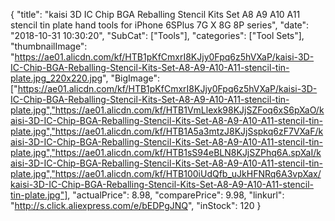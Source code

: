 {
	"title": "kaisi 3D IC Chip BGA Reballing Stencil Kits Set A8 A9 A10 A11 stencil tin plate hand tools for iPhone 6SPlus 7G X 8G 8P series",
	"date": "2018-10-31 10:30:20",
	"SubCat": ["Tools"],
	"categories": ["Tool Sets"],
	"thumbnailImage": "https://ae01.alicdn.com/kf/HTB1pKfCmxrI8KJjy0Fpq6z5hVXaP/kaisi-3D-IC-Chip-BGA-Reballing-Stencil-Kits-Set-A8-A9-A10-A11-stencil-tin-plate.jpg_220x220.jpg",
	"BigImage": ["https://ae01.alicdn.com/kf/HTB1pKfCmxrI8KJjy0Fpq6z5hVXaP/kaisi-3D-IC-Chip-BGA-Reballing-Stencil-Kits-Set-A8-A9-A10-A11-stencil-tin-plate.jpg","https://ae01.alicdn.com/kf/HTB1VmLlexk98KJjSZFoq6xS6pXaO/kaisi-3D-IC-Chip-BGA-Reballing-Stencil-Kits-Set-A8-A9-A10-A11-stencil-tin-plate.jpg","https://ae01.alicdn.com/kf/HTB1A5a3mtzJ8KJjSspkq6zF7VXaF/kaisi-3D-IC-Chip-BGA-Reballing-Stencil-Kits-Set-A8-A9-A10-A11-stencil-tin-plate.jpg","https://ae01.alicdn.com/kf/HTB1sS94eBLN8KJjSZPhq6A.spXaI/kaisi-3D-IC-Chip-BGA-Reballing-Stencil-Kits-Set-A8-A9-A10-A11-stencil-tin-plate.jpg","https://ae01.alicdn.com/kf/HTB100iUdQfb_uJkHFNRq6A3vpXax/kaisi-3D-IC-Chip-BGA-Reballing-Stencil-Kits-Set-A8-A9-A10-A11-stencil-tin-plate.jpg"],
	"actualPrice": 8.98,
	"comparePrice": 9.98,
	"linkurl": "http://s.click.aliexpress.com/e/bEDPgJNQ",
	"inStock": 120
}
